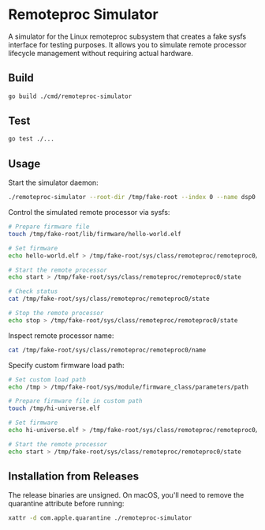 # Remoteproc Simulator

A simulator for the Linux remoteproc subsystem that creates a fake sysfs interface for testing purposes. It allows you to simulate remote processor lifecycle management without requiring actual hardware.

## Build

```bash
go build ./cmd/remoteproc-simulator
```

## Test

```bash
go test ./...
```

## Usage

Start the simulator daemon:

```bash
./remoteproc-simulator --root-dir /tmp/fake-root --index 0 --name dsp0
```

Control the simulated remote processor via sysfs:

```bash
# Prepare firmware file
touch /tmp/fake-root/lib/firmware/hello-world.elf

# Set firmware
echo hello-world.elf > /tmp/fake-root/sys/class/remoteproc/remoteproc0/firmware

# Start the remote processor
echo start > /tmp/fake-root/sys/class/remoteproc/remoteproc0/state

# Check status
cat /tmp/fake-root/sys/class/remoteproc/remoteproc0/state

# Stop the remote processor
echo stop > /tmp/fake-root/sys/class/remoteproc/remoteproc0/state
```

Inspect remote processor name:

```bash
cat /tmp/fake-root/sys/class/remoteproc/remoteproc0/name
```

Specify custom firmware load path:

```bash
# Set custom load path
echo /tmp > /tmp/fake-root/sys/module/firmware_class/parameters/path

# Prepare firmware file in custom path
touch /tmp/hi-universe.elf

# Set firmware
echo hi-universe.elf > /tmp/fake-root/sys/class/remoteproc/remoteproc0/firmware

# Start the remote processor
echo start > /tmp/fake-root/sys/class/remoteproc/remoteproc0/state
```

## Installation from Releases

The release binaries are unsigned. On macOS, you'll need to remove the quarantine attribute before running:

```bash
xattr -d com.apple.quarantine ./remoteproc-simulator
```
